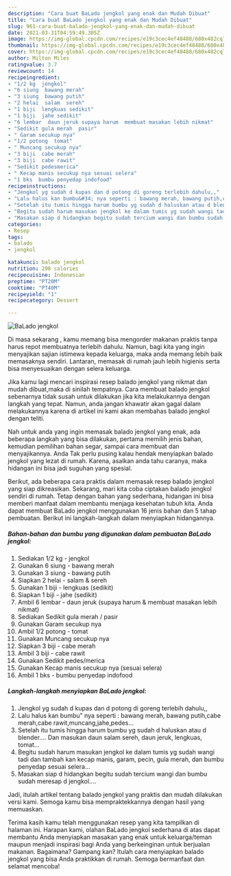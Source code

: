 ```yaml
---
description: "Cara buat BaLado jengkol yang enak dan Mudah Dibuat"
title: "Cara buat BaLado jengkol yang enak dan Mudah Dibuat"
slug: 961-cara-buat-balado-jengkol-yang-enak-dan-mudah-dibuat
date: 2021-03-31T04:59:49.305Z
image: https://img-global.cpcdn.com/recipes/e19c3cec4ef48488/680x482cq70/balado-jengkol-foto-resep-utama.jpg
thumbnail: https://img-global.cpcdn.com/recipes/e19c3cec4ef48488/680x482cq70/balado-jengkol-foto-resep-utama.jpg
cover: https://img-global.cpcdn.com/recipes/e19c3cec4ef48488/680x482cq70/balado-jengkol-foto-resep-utama.jpg
author: Milton Miles
ratingvalue: 3.7
reviewcount: 14
recipeingredient:
- "1/2 kg  jengkol"
- "6 siung  bawang merah"
- "3 siung  bawang putih"
- "2 helai  salam  sereh"
- "1 biji  lengkuas sedikit"
- "1 biji  jahe sedikit"
- "6 lembar  daun jeruk supaya harum  membuat masakan lebih nikmat"
- "Sedikit gula merah  pasir"
- " Garam secukup nya"
- "1/2 potong  tomat"
- " Muncang secukup nya"
- "3 biji  cabe merah"
- "3 biji  cabe rawit"
- "Sedikit pedesmerica"
- " Kecap manis secukup nya sesuai selera"
- "1 bks  bumbu penyedap indofood"
recipeinstructions:
- "Jengkol yg sudah d kupas dan d potong di goreng terlebih dahulu,,"
- "Lalu halus kan bumbu&#34; nya seperti : bawang merah, bawang putih,cabe merah,cabe rawit,muncang,jahe,pedes..."
- "Setelah itu tumis hingga harum bumbu yg sudah d haluskan atau d blender.... Dan masukan daun salam sereh, daun jeruk, lengkuas, tomat..."
- "Begitu sudah harum masukan jengkol ke dalam tumis yg sudah wangi tadi dan tambah kan kecap manis, garam, pecin, gula merah, dan bumbu penyedap sesuai selera..."
- "Masakan siap d hidangkan begitu sudah tercium wangi dan bumbu sudah meresap d jengkol...."
categories:
- Resep
tags:
- balado
- jengkol

katakunci: balado jengkol 
nutrition: 298 calories
recipecuisine: Indonesian
preptime: "PT20M"
cooktime: "PT40M"
recipeyield: "1"
recipecategory: Dessert

---
```



![BaLado jengkol](https://img-global.cpcdn.com/recipes/e19c3cec4ef48488/680x482cq70/balado-jengkol-foto-resep-utama.jpg)

Di masa  sekarang , kamu memang bisa mengorder makanan praktis tanpa harus repot membuatnya terlebih dahulu. Namun, bagi kita yang ingin menyajikan sajian istimewa kepada keluarga, maka anda memang lebih baik memasaknya sendiri. Lantaran, memasak di rumah jauh lebih higienis serta bisa menyesuaikan dengan selera keluarga.

Jika kamu lagi mencari inspirasi resep balado jengkol yang nikmat dan mudah dibuat,maka di sinilah tempatnya. Cara membuat balado jengkol  sebenarnya tidak susah untuk dilakukan jika kita melakukannya dengan langkah yang tepat. Namun, anda jangan khawatir akan gagal dalam melakukannya 
karena di artikel ini kami akan membahas balado jengkol dengan teliti.  



Nah untuk anda yang ingin memasak balado jengkol yang enak, ada beberapa langkah yang bisa dilakukan, pertama memilih jenis bahan, kemudian pemilihan bahan segar, sampai cara membuat dan menyajikannya. Anda Tak perlu pusing kalau hendak menyiapkan balado jengkol yang lezat di rumah. Karena, asalkan anda  tahu caranya, maka hidangan ini bisa jadi suguhan yang spesial.

Berikut, ada beberapa cara praktis  dalam memasak resep balado jengkol yang siap dikreasikan. Sekarang, mari kita coba ciptakan balado jengkol sendiri di rumah. Tetap dengan bahan yang sederhana, hidangan ini bisa memberi manfaat dalam membantu menjaga kesehatan tubuh kita. Anda dapat membuat BaLado jengkol menggunakan 16 jenis bahan dan 5 tahap pembuatan. Berikut ini langkah-langkah dalam menyiapkan hidangannya.

<!--inarticleads1-->

##### Bahan-bahan dan bumbu yang digunakan dalam pembuatan BaLado jengkol:

1. Sediakan 1/2 kg - jengkol
1. Gunakan 6 siung - bawang merah
1. Gunakan 3 siung - bawang putih
1. Siapkan 2 helai - salam &amp; sereh
1. Gunakan 1 biji - lengkuas (sedikit)
1. Siapkan 1 biji - jahe (sedikit)
1. Ambil 6 lembar - daun jeruk (supaya harum &amp; membuat masakan lebih nikmat)
1. Sediakan Sedikit gula merah / pasir
1. Gunakan  Garam secukup nya
1. Ambil 1/2 potong - tomat
1. Gunakan  Muncang secukup nya
1. Siapkan 3 biji - cabe merah
1. Ambil 3 biji - cabe rawit
1. Gunakan Sedikit pedes/merica
1. Gunakan  Kecap manis secukup nya (sesuai selera)
1. Ambil 1 bks - bumbu penyedap indofood




<!--inarticleads2-->

##### Langkah-langkah menyiapkan BaLado jengkol:

1. Jengkol yg sudah d kupas dan d potong di goreng terlebih dahulu,,
1. Lalu halus kan bumbu&#34; nya seperti : bawang merah, bawang putih,cabe merah,cabe rawit,muncang,jahe,pedes...
1. Setelah itu tumis hingga harum bumbu yg sudah d haluskan atau d blender.... Dan masukan daun salam sereh, daun jeruk, lengkuas, tomat...
1. Begitu sudah harum masukan jengkol ke dalam tumis yg sudah wangi tadi dan tambah kan kecap manis, garam, pecin, gula merah, dan bumbu penyedap sesuai selera...
1. Masakan siap d hidangkan begitu sudah tercium wangi dan bumbu sudah meresap d jengkol....




Jadi, itulah artikel tentang  balado jengkol  yang praktis dan mudah dilakukan versi kami. Semoga kamu bisa mempraktekkannya dengan hasil yang memuaskan. 

Terima kasih kamu telah menggunakan resep yang kita tampilkan di halaman ini. Harapan kami, olahan  BaLado jengkol sederhana di atas dapat membantu Anda menyiapkan masakan yang enak untuk keluarga/teman maupun menjadi inspirasi bagi Anda yang berkeinginan untuk berjualan makanan. Bagaimana? Gampang kan? Itulah cara menyiapkan balado jengkol yang bisa Anda praktikkan di rumah. Semoga bermanfaat dan selamat mencoba!

